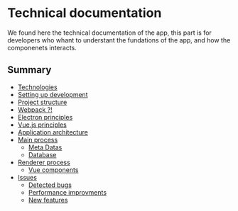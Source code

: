 # Technical documentation

We found here the technical documentation of the app, this part is for developers who whant to understant the fundations of the app, and how the componenets interacts.

## Summary

* [Technologies](technologies.html)
* [Setting up development](setting-up-development.html)
* [Project structure](project-stucture.html)
* [Webpack ?!](webpack.html)
* [Electron principles](electron.html)
* [Vue.js principles](vuejs.html)
* [Application architecture](architecture.html)
* [Main process](main.html)
  * [Meta Datas]()
  * [Database]()
* [Renderer process](renderer.md)
  * [Vue components]()
* [Issues](issues.html)
  * [Detected bugs](issues.html#Bugs)
  * [Performance improvments](issues.html#Performances)
  * [New features](issues.html#Features)
